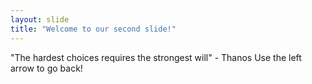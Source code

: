 ```yaml
---
layout: slide
title: "Welcome to our second slide!"
---
```

"The hardest choices requires the strongest will" - Thanos
Use the left arrow to go back!
